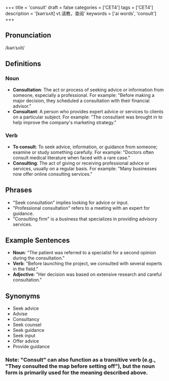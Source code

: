 +++
title = 'consult'
draft = false
categories = ['CET4']
tags = ['CET4']
description = '[kənˈsʌlt] vt.请教，查阅'
keywords = ['ai words', 'consult']
+++

## Pronunciation
/kənˈsʌlt/

## Definitions
### Noun
- **Consultation**: The act or process of seeking advice or information from someone, especially a professional. For example: "Before making a major decision, they scheduled a consultation with their financial advisor."
- **Consultant**: A person who provides expert advice or services to clients on a particular subject. For example: "The consultant was brought in to help improve the company's marketing strategy."

### Verb
- **To consult**: To seek advice, information, or guidance from someone; examine or study something carefully. For example: "Doctors often consult medical literature when faced with a rare case."
- **Consulting**: The act of giving or receiving professional advice or services, usually on a regular basis. For example: "Many businesses now offer online consulting services."

## Phrases
- "Seek consultation" implies looking for advice or input.
- "Professional consultation" refers to a meeting with an expert for guidance.
- "Consulting firm" is a business that specializes in providing advisory services.

## Example Sentences
- **Noun**: "The patient was referred to a specialist for a second opinion during the consultation."
- **Verb**: "Before launching the project, we consulted with several experts in the field."
- **Adjective**: "Her decision was based on extensive research and careful consultation."

## Synonyms
- Seek advice
- Advise
- Consultancy
- Seek counsel
- Seek guidance
- Seek input
- Offer advice
- Provide guidance

### Note: "Consult" can also function as a transitive verb (e.g., "They consulted the map before setting off"), but the noun form is primarily used for the meaning described above.
